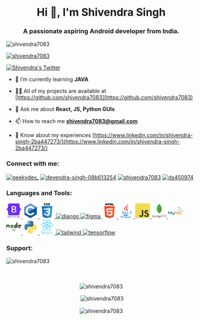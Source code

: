 <h1 align="center">Hi 👋, I'm Shivendra Singh</h1>
<h3 align="center">A passionate aspiring Android developer from India.</h3>

<p align="left"> <img src="https://komarev.com/ghpvc/?username=shivendra7083&label=Profile%20views&color=0e75b6&style=flat" alt="shivendra7083" /> </p>

<p align="left"> <a href="https://github.com/ryo-ma/github-profile-trophy"><img src="https://github-profile-trophy.vercel.app/?username=shivendra7083" alt="shivendra7083" /></a> </p>

<p align="left"> <a href="https://twitter.com/shivendra7083" target="blank"><img src="https://img.shields.io/twitter/follow/shivendra7083?logo=twitter&style=for-the-badge" alt="Shivendra's Twitter" /></a> </p>

<!-- - 🔭 I’m currently working on [Placemantra](https://github.com/shivendra7083/placemantra) -->

- 🌱 I’m currently learning **JAVA**

<!-- - 👯 I’m looking to collaborate on [Shoe Billing Software](https://github.com/shivendra7083/SHOE-SALES-MANAGEMENT-SOFTWARE) -->

<!-- - 🤝 I’m looking for help with [Spotify Clone](https://github.com/shivendra7083/Spotify-Clone) -->

- 👨‍💻 All of my projects are available at [https://github.com/shivendra7083](https://github.com/shivendra7083)

<!-- - 📝 I regularly write articles on [https://github.com/shivendra7083/KernelHookers](https://github.com/shivendra7083/KernelHookers) -->

- 💬 Ask me about **React, JS, Python GUIs**

- 📫 How to reach me **shivendra7083@gmail.com**

- 📄 Know about my experiences [https://www.linkedin.com/in/shivendra-singh-2ba447273/](https://www.linkedin.com/in/shivendra-singh-2ba447273/)

<!-- - ⚡ Fun fact **I eat a lot while coding. 😂** -->

<h3 align="left">Connect with me:</h3>
<p align="left">
<!-- <a href="https://codepen.io/shivendra7083" target="blank"><img align="center" src="https://raw.githubusercontent.com/rahuldkjain/github-profile-readme-generator/master/src/images/icons/Social/codepen.svg" alt="shivendra7083" height="30" width="40" /></a> -->
<a href="https://twitter.com/geekydev_" target="blank"><img align="center" src="https://raw.githubusercontent.com/rahuldkjain/github-profile-readme-generator/master/src/images/icons/Social/twitter.svg" alt="geekydev_" height="30" width="40" /></a>
<a href="https://www.linkedin.com/in/shivendra-singh-2ba447273" target="blank"><img align="center" src="https://raw.githubusercontent.com/rahuldkjain/github-profile-readme-generator/master/src/images/icons/Social/linked-in-alt.svg" alt="devendra-singh-08b613254" height="30" width="40" /></a>
<!-- <a href="https://stackoverflow.com/users/20587126" target="blank"><img align="center" src="https://raw.githubusercontent.com/rahuldkjain/github-profile-readme-generator/master/src/images/icons/Social/stack-overflow.svg" alt="20587126" height="30" width="40" /></a> -->
<a href="https://instagram.com/shivendra2943" target="blank"><img align="center" src="https://raw.githubusercontent.com/rahuldkjain/github-profile-readme-generator/master/src/images/icons/Social/instagram.svg" alt="shivendra7083" height="30" width="40" /></a>
<a href="https://www.hackerrank.com/shivendra7083" target="blank"><img align="center" src="https://raw.githubusercontent.com/rahuldkjain/github-profile-readme-generator/master/src/images/icons/Social/hackerrank.svg" alt="ds450974" height="30" width="40" /></a>
</p>

<h3 align="left">Languages and Tools:</h3>
<p align="left"> <a href="https://getbootstrap.com" target="_blank" rel="noreferrer"> <img src="https://raw.githubusercontent.com/devicons/devicon/master/icons/bootstrap/bootstrap-plain-wordmark.svg" alt="bootstrap" width="40" height="40"/> </a> <a href="https://www.cprogramming.com/" target="_blank" rel="noreferrer"> <img src="https://raw.githubusercontent.com/devicons/devicon/master/icons/c/c-original.svg" alt="c" width="40" height="40"/> </a> <a href="https://www.w3schools.com/css/" target="_blank" rel="noreferrer"> <img src="https://raw.githubusercontent.com/devicons/devicon/master/icons/css3/css3-original-wordmark.svg" alt="css3" width="40" height="40"/> </a> <a href="https://www.djangoproject.com/" target="_blank" rel="noreferrer"> <img src="https://cdn.worldvectorlogo.com/logos/django.svg" alt="django" width="40" height="40"/> </a> <a href="https://www.figma.com/" target="_blank" rel="noreferrer"> <img src="https://www.vectorlogo.zone/logos/figma/figma-icon.svg" alt="figma" width="40" height="40"/> </a> <a href="https://www.w3.org/html/" target="_blank" rel="noreferrer"> <img src="https://raw.githubusercontent.com/devicons/devicon/master/icons/html5/html5-original-wordmark.svg" alt="html5" width="40" height="40"/> </a> <a href="https://www.java.com" target="_blank" rel="noreferrer"> <img src="https://raw.githubusercontent.com/devicons/devicon/master/icons/java/java-original.svg" alt="java" width="40" height="40"/> </a> <a href="https://developer.mozilla.org/en-US/docs/Web/JavaScript" target="_blank" rel="noreferrer"> <img src="https://raw.githubusercontent.com/devicons/devicon/master/icons/javascript/javascript-original.svg" alt="javascript" width="40" height="40"/> </a> <a href="https://www.mongodb.com/" target="_blank" rel="noreferrer"> <img src="https://raw.githubusercontent.com/devicons/devicon/master/icons/mongodb/mongodb-original-wordmark.svg" alt="mongodb" width="40" height="40"/> </a> <a href="https://www.mysql.com/" target="_blank" rel="noreferrer"> <img src="https://raw.githubusercontent.com/devicons/devicon/master/icons/mysql/mysql-original-wordmark.svg" alt="mysql" width="40" height="40"/> </a> <a href="https://nodejs.org" target="_blank" rel="noreferrer"> <img src="https://raw.githubusercontent.com/devicons/devicon/master/icons/nodejs/nodejs-original-wordmark.svg" alt="nodejs" width="40" height="40"/> </a> <a href="https://www.python.org" target="_blank" rel="noreferrer"> <img src="https://raw.githubusercontent.com/devicons/devicon/master/icons/python/python-original.svg" alt="python" width="40" height="40"/> </a> <a href="https://reactjs.org/" target="_blank" rel="noreferrer"> <img src="https://raw.githubusercontent.com/devicons/devicon/master/icons/react/react-original-wordmark.svg" alt="react" width="40" height="40"/> </a> <a href="https://tailwindcss.com/" target="_blank" rel="noreferrer"> <img src="https://www.vectorlogo.zone/logos/tailwindcss/tailwindcss-icon.svg" alt="tailwind" width="40" height="40"/> </a> <a href="https://www.tensorflow.org" target="_blank" rel="noreferrer"> <img src="https://www.vectorlogo.zone/logos/tensorflow/tensorflow-icon.svg" alt="tensorflow" width="40" height="40"/> </a> </p>

<h3 align="left">Support:</h3>
<p><a href="https://www.buymeacoffee.com/shivendra7083"> <img align="left" src="https://cdn.buymeacoffee.com/buttons/v2/default-yellow.png" height="50" width="210" alt="shivendra7083" /></a></p><br><br>
&nbsp;

<p align="center"><img align="center" src="https://github-readme-stats.vercel.app/api/top-langs?username=shivendra7083&show_icons=true&locale=en&layout=compact" alt="shivendra7083"/></p>

<p align="center">&nbsp;<img align="center" src="https://github-readme-stats.vercel.app/api?username=shivendra7083&show_icons=true&locale=en" alt="shivendra7083" /></p>

<p align="center"><img align="center" src="https://github-readme-streak-stats.herokuapp.com/?user=shivendra7083&" alt="shivendra7083" /></p>

<!---
shivendra7083/shivendra7083 is a ✨ special ✨ repository because its `README.md` (this file) appears on your GitHub profile.
You can click the Preview link to take a look at your changes.
--->
